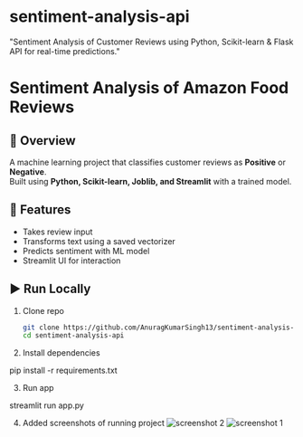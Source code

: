 # sentiment-analysis-api
"Sentiment Analysis of Customer Reviews using Python, Scikit-learn &amp; Flask API for real-time predictions."

# Sentiment Analysis of Amazon Food Reviews

## 📌 Overview
A machine learning project that classifies customer reviews as **Positive** or **Negative**.  
Built using **Python, Scikit-learn, Joblib, and Streamlit** with a trained model.

## 🚀 Features
- Takes review input
- Transforms text using a saved vectorizer
- Predicts sentiment with ML model
- Streamlit UI for interaction

## ▶️ Run Locally
1. Clone repo  
   ```bash
   git clone https://github.com/AnuragKumarSingh13/sentiment-analysis-api.git
   cd sentiment-analysis-api

2. Install dependencies

pip install -r requirements.txt


3. Run app

streamlit run app.py

4. Added screenshots of running project
![screenshot 2](https://github.com/user-attachments/assets/53500052-93da-4821-bc35-6993d5d23c52)
![screenshot 1](https://github.com/user-attachments/assets/0f3707eb-0425-4c25-b601-d4b01d61cb0b)
